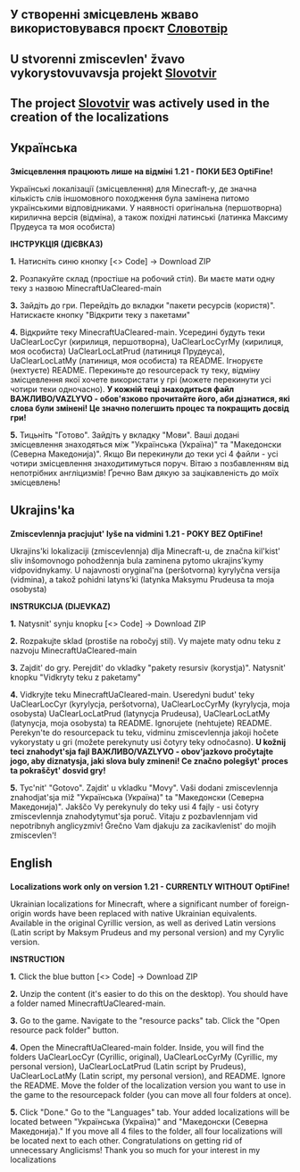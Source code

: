 <h2>У створенні змісцевлень жваво використовувався проєкт <a href="https://slovotvir.org.ua/">Словотвір</a></h2>
<h2>U stvorenni zmiscevlen' žvavo vykorystovuvavsja projekt <a href="https://slovotvir.org.ua/">Slovotvir</a></h2>
<h2>The project <a href="https://slovotvir.org.ua/">Slovotvir</a> was actively used in the creation of the localizations</h2>

<h2><p><b>Українська</b></p></h2>
<p><b>Змісцевлення працюють лише на відміні 1.21 - ПОКИ БЕЗ OptiFine!</b></p>
<p>Українські локалізації (змісцевлення) для Minecraft-у, де значна кількість слів іншомовного походження була замінена питомо українськими відповідниками. У наявності оригінальна (першотворна) кирилична версія (відміна), а також похідні латинські (латинка Максиму Прудеуса та моя особиста)</p>
<p><b>ІНСТРУКЦІЯ (ДІЄВКАЗ)</b></p>
<p><b>1.</b> Натисніть синю кнопку [<> Code] -> Download ZIP</p>
<p><b>2.</b> Розпакуйте склад (простіше на робочий стіл). Ви маєте мати одну теку з назвою MinecraftUaCleared-main</p>
<p><b>3.</b> Зайдіть до гри. Перейдіть до вкладки "пакети ресурсів (користя)". Натискаєте кнопку "Відкрити теку з пакетами"</p>
<p><b>4.</b> Відкрийте теку MinecraftUaCleared-main. Усередині будуть теки UaClearLocCyr (кирилиця, першотворна), UaClearLocCyrMy (кирилиця, моя особиста) UaClearLocLatPrud (латиниця Прудеуса), UaClearLocLatMy (латиниця, моя особиста) та README. Ігноруєте (нехтуєте) README. Перекиньте до resourcepack ту теку, відміну змісцевлення якої хочете використати у грі (можете перекинути усі чотири теки одночасно). <b>У кожній теці знаходиться файл ВАЖЛИВО/VAZLYVO - обов'язково прочитайте його, аби дізнатися, які слова були змінені! Це значно полегшить процес та покращить досвід гри!</b></p>
<p><b>5.</b> Тицьніть "Готово". Зайдіть у вкладку "Мови". Ваші додані змісцевлення знаходяться між "Українська (Україна)" та "Македонски (Северна Македониjа)". Якщо Ви перекинули до теки усі 4 файли - усі чотири змісцевлення знаходитимуться поруч. Вітаю з позбавленням від непотрібних англіцизмів! Ґречно Вам дякую за зацікавленість до моїх змісцевлень!</p>
<p></p>
<h2><p><b>Ukrajins'ka</b></p></h2>
<p><b>Zmiscevlennja pracjujut' lyše na vidmini 1.21 - POKY BEZ OptiFine!</b></p>
Ukrajins'ki lokalizaciji (zmiscevlennja) dlja Minecraft-u, de značna kil'kist' sliv inšomovnogo pohodžennja bula zaminena pytomo ukrajins'kymy vidpovidnykamy. U najavnosti oryginal'na (peršotvorna) kyrylyčna versija (vidmina), a takož pohidni latyns'ki (latynka Maksymu Prudeusa ta moja osobysta)</p>
<p><b>INSTRUKCIJA (DIJEVKAZ)</b></p>
<p><b>1.</b> Natysnit' synju knopku [<> Code] -> Download ZIP</p>
<p><b>2.</b> Rozpakujte sklad (prostiše na robočyj stil). Vy majete maty odnu teku z nazvoju MinecraftUaCleared-main</p>
<p><b>3.</b> Zajdit' do gry. Perejdit' do vkladky "pakety resursiv (korystja)". Natysnit' knopku "Vidkryty teku z paketamy"</p>
<p><b>4.</b> Vidkryjte teku MinecraftUaCleared-main. Useredyni budut' teky UaClearLocCyr (kyrylycja, peršotvorna), UaClearLocCyrMy (kyrylycja, moja osobysta) UaClearLocLatPrud (latynycja Prudeusa), UaClearLocLatMy (latynycja, moja osobysta) ta README. Ignorujete (nehtujete) README. Perekyn'te do resourcepack tu teku, vidminu zmiscevlennja jakoji hočete vykorystaty u gri (možete perekynuty usi čotyry teky odnočasno). <b>U kožnij teci znahodyt'sja fajl ВАЖЛИВО/VAZLYVO - obov'jazkovo pročytajte jogo, aby diznatysja, jaki slova buly zmineni! Ce značno polegšyt' proces ta pokraščyt' dosvid gry!</b></p>
<p><b>5.</b> Tyc'nit' "Gotovo". Zajdit' u vkladku "Movy". Vaši dodani zmiscevlennja znahodjat'sja miž "Українська (Україна)" ta "Македонски (Северна Македониjа)". Jakščo Vy perekynuly do teky usi 4 fajly - usi čotyry zmiscevlennja znahodytymut'sja poruč. Vitaju z pozbavlennjam vid nepotribnyh anglicyzmiv! Ĝrečno Vam djakuju za zacikavlenist' do mojih zmiscevlen'!</p>
<p></p>
<h2><p><b>English</b></p></h2>
<p><b>Localizations work only on version 1.21 - CURRENTLY WITHOUT OptiFine!</b></p>
Ukrainian localizations for Minecraft, where a significant number of foreign-origin words have been replaced with native Ukrainian equivalents. Available in the original Cyrillic version, as well as derived Latin versions (Latin script by Maksym Prudeus and my personal version) and my Cyrylic version.</p>
<p><b>INSTRUCTION</b></p>
<p><b>1.</b> Click the blue button [<> Code] -> Download ZIP</p>
<p><b>2.</b> Unzip the content (it's easier to do this on the desktop). You should have a folder named MinecraftUaCleared-main.</p>
<p><b>3.</b> Go to the game. Navigate to the "resource packs" tab. Click the "Open resource pack folder" button.</p>
<p><b>4.</b> Open the MinecraftUaCleared-main folder. Inside, you will find the folders UaClearLocCyr (Cyrillic, original), UaClearLocCyrMy (Cyrillic, my personal version), UaClearLocLatPrud (Latin script by Prudeus), UaClearLocLatMy (Latin script, my personal version), and README. Ignore the README. Move the folder of the localization version you want to use in the game to the resourcepack folder (you can move all four folders at once).</p>
<p><b>5.</b> Click "Done." Go to the "Languages" tab. Your added localizations will be located between "Українська (Україна)" and "Македонски (Северна Македониjа)." If you move all 4 files to the folder, all four localizations will be located next to each other. Congratulations on getting rid of unnecessary Anglicisms! Thank you so much for your interest in my localizations</p>
 
